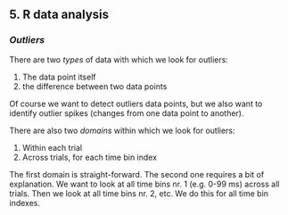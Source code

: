 ## 5\. R data analysis
### *Outliers*
There are two *types* of data with which we look for outliers:
1) The data point itself
2) the difference between two data points

Of course we want to detect outliers data points, but we also want to identify outlier spikes (changes from one data point to another).

There are also two *domains* within which we look for outliers:
1) Within each trial
2) Across trials, for each time bin index

The first domain is straight-forward. The second one requires a bit of explanation. We want to look at all time bins nr. 1 (e.g. 0-99 ms) across all trials. Then we look at all time bins nr. 2, etc. We do this for all time bin indexes.
